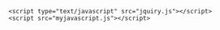 <!DOCTYPE html>
<html lang="en">
<head>
	<meta charset="UTF-8">
	<meta name="viewport" content="width=device-width, initial-scale=1.0">
	<title>Javascript lesson1</title>
</head>
<body>
	<div id="test"></div>
	<div class="myclass"></div>
	<div class="myclass"></div>
	<div class="myclass"></div>
	
	<script type="text/javascript" src="jquiry.js"></script>
	<script src="myjavascript.js"></script>
	
</body>
</html>
